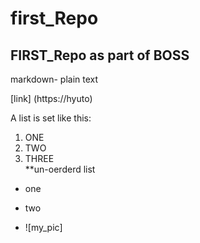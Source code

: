 # first_Repo

## FIRST_Repo as part of BOSS

markdown- plain text

[link] (https://hyuto)

A list is set like this:
1. ONE
2. TWO
3. THREE  
**un-oerderd list

* one 
* two

* ![my_pic] 
